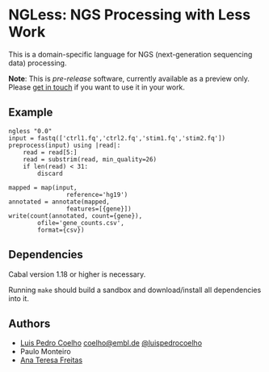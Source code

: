# NGLess: NGS Processing with Less Work

This is a domain-specific language for NGS (next-generation sequencing data)
processing.

**Note**: This is *pre-release* software, currently available as a preview
only. Please [get in touch](mailto:coelho@embl.de) if you want to use it in
your work.

## Example

    ngless "0.0"
    input = fastq(['ctrl1.fq','ctrl2.fq','stim1.fq','stim2.fq'])
    preprocess(input) using |read|:
        read = read[5:]
        read = substrim(read, min_quality=26)
        if len(read) < 31:
            discard

    mapped = map(input,
                    reference='hg19')
    annotated = annotate(mapped,
                    features=[{gene}])
    write(count(annotated, count={gene}),
            ofile='gene_counts.csv',
            format={csv})

## Dependencies

Cabal version 1.18 or higher is necessary.

Running `make` should build a sandbox and download/install all dependencies
into it.



## Authors

- [Luis Pedro Coelho](http://luispedro.org) [coelho@embl.de](mailto:coelho@embl.de) [@luispedrocoelho](https://twitter.com/luispedrocoelho)
- Paulo Monteiro
- [Ana Teresa Freitas](http://web.tecnico.ulisboa.pt/ana.freitas/)
